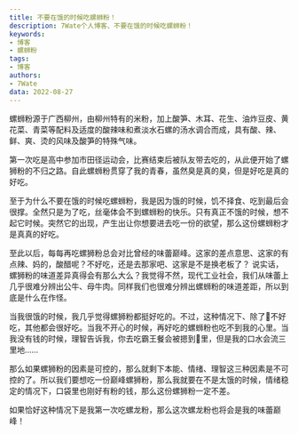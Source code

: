 ```yaml
---
title: 不要在饿的时候吃螺蛳粉！
description: 7Wate个人博客、不要在饿的时候吃螺蛳粉！
keywords:
- 博客
- 螺蛳粉
tags: 
- 博客
authors:
- 7Wate
data: 2022-08-27
---
```

螺蛳粉源于广西柳州，由柳州特有的米粉，加上酸笋、木耳、花生、油炸豆皮、黄花菜、青菜等配料及适度的酸辣味和煮淡水石螺的汤水调合而成，具有酸、辣、鲜、爽、烫的风味及酸笋的特殊气味。

第一次吃是高中参加市田径运动会，比赛结束后被队友带去吃的，从此便开始了螺狮粉的不归之路。自此螺蛳粉贯穿了我的青春，虽然臭是真的臭，但是好吃是真的好吃。

至于为什么不要在饿的时候吃螺蛳粉，我是因为饿的时候，饥不择食、吃到最后会很撑。全然只是为了吃，丝毫体会不到螺蛳粉的快乐。只有真正不饿的时候，想不起它时候。突然它的出现，产生出让你想要进去吃一份的欲望，那么这份螺蛳粉才是真真的好吃。

至此以后，每每再吃螺狮粉总会对比曾经的味蕾巅峰。这家的差点意思、这家的有点辣、妈的，酸醋呢？不好吃，还是去那家吧、这家是不是换老板了？
说实话，螺狮粉的味道差异真得会有那么大么？我觉得不然，现代工业社会，我们从味蕾上几乎很难分辨出公牛、母牛肉。同样我们也很难分辨出螺蛳粉的味道差距，所以到底是什么在作怪。

当我很饿的时候，我几乎觉得螺狮粉都挺好吃的。不过，这种情况下、除了💩不好吃，其他都会很好吃。当我不开心的时候，再好吃的螺蛳粉也吃不到我的心里。当我没有钱的时候，理智告诉我，你去吃霸王餐会被摁到💩里，但是我的口水会流三里地……

那么如果螺狮粉的因素是可控的，那么就剩下本能、情绪、理智这三种因素是不可控的了。所以我们要想吃一份巅峰螺狮粉，那么我就要在不是太饿的时候，情绪稳定的情况下，口袋里也刚好有粉的钱，那么这份螺狮粉一定不差。

如果恰好这种情况下是我第一次吃螺龙粉，那么这次螺龙粉也将会是我的味蕾巅峰！
